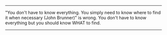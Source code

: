 ***

"You don't have to know everything. You simply need to know where to find it when necessary (John Brunner)" is wrong. You don't have to know everything but you should know WHAT to find.

***

